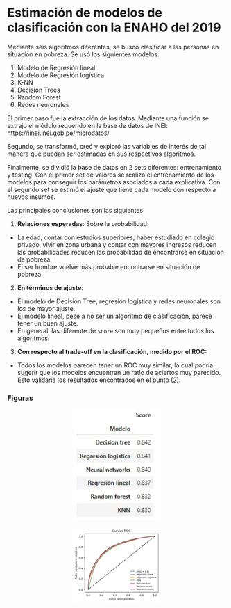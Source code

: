 # Estimación de modelos de clasificación con la ENAHO del 2019
Mediante seis algoritmos diferentes, se buscó clasificar a las personas en situación en pobreza. Se usó los siguientes modelos:
1. Modelo de Regresión lineal
2. Modelo de Regresión logística
3. K-NN
4. Decision Trees
5. Random Forest
6. Redes neuronales

El primer paso fue la extracción de los datos. Mediante una función se extrajo el módulo requerido en la base de datos de INEI: https://iinei.inei.gob.pe/microdatos/

Segundo, se transformó, creó y exploró las variables de interés de tal manera que puedan ser estimadas en sus respectivos algoritmos.

Finalmente, se dividió la base de datos en 2 sets diferentes: entrenamiento y testing. Con el primer set de valores se realizó el entrenamiento de los modelos para conseguir los parámetros asociados a cada explicativa. Con el segundo set se estimó el ajuste que tiene cada modelo con respecto a nuevos insumos. 

Las principales conclusiones son las siguientes:
1. **Relaciones esperadas**: Sobre la probabilidad:
* La edad, contar con estudios superiores, haber estudiado en colegio privado, vivir en zona urbana y contar con mayores ingresos reducen las probabilidades reducen las probabilidad de encontrarse en situación de pobreza.
* El ser hombre vuelve más probable encontrarse en situación de pobreza.

2. **En términos de ajuste**:
* El modelo de Decisión Tree, regresión logística y redes neuronales son los de mayor ajuste.
* El modelo lineal, pese a no ser un algoritmo de clasificación, parece tener un buen ajuste.
* En general, las diferente de `score` son muy pequeños entre todos los algoritmos.

3. **Con respecto al trade-off en la clasificación, medido por el ROC:**
* Todos los modelos parecen tener un ROC muy similar, lo cual podría sugerir que los modelos encuentran un ratio de aciertos muy parecido. Esto validaría los resultados encontrados en el punto (2).

### Figuras
<p align="center">
  <img src="figures/score.jpg" width="200">
</p>
<p align="center">
  <img src="figures/roc.png" width="200">
</p>

